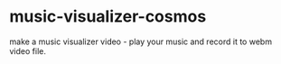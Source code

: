 # music-visualizer-cosmos
make a music visualizer video - play your music and record it to webm video file. 
